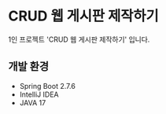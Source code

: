 # CRUD 웹 게시판 제작하기

1인 프로젝트 'CRUD 웹 게시판 제작하기' 입니다.

## 개발 환경

- Spring Boot 2.7.6
- IntelliJ IDEA
- JAVA 17
